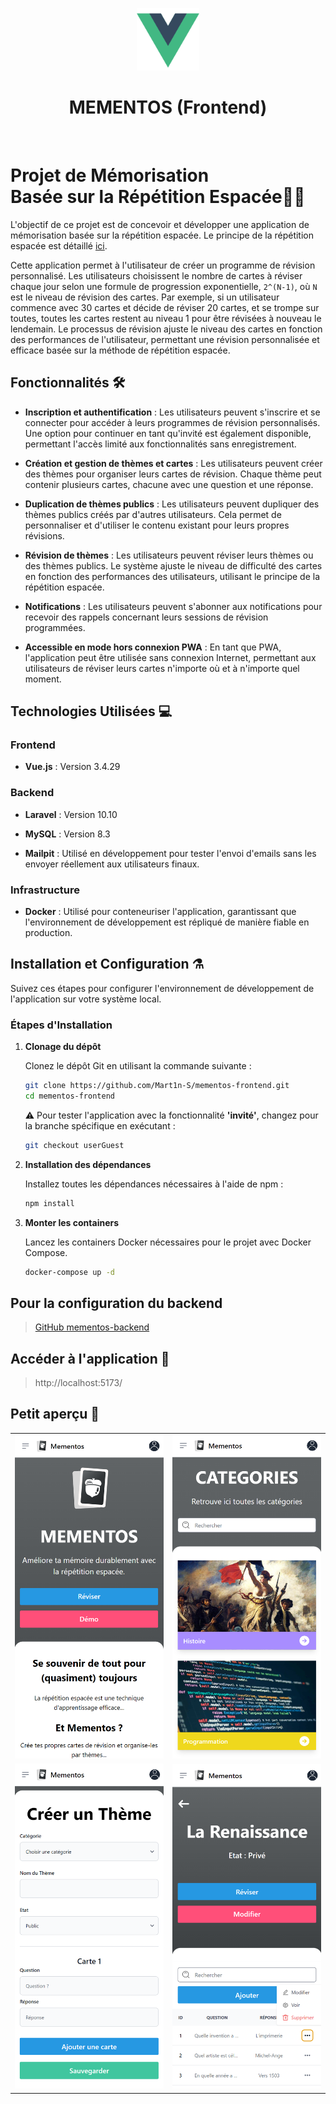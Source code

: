 <p align="center"><a href="https://laravel.com" target="_blank"><img src=".github/images/vuejs-icon.svg" width="100" alt="Laravel Logo"></a></p>

<h1 align="center">MEMENTOS (Frontend)</h1><br>

# Projet de Mémorisation </br> Basée sur la Répétition Espacée🧙‍♂️

L'objectif de ce projet est de concevoir et développer une application de mémorisation basée sur la répétition espacée. Le principe de la répétition espacée est détaillé [ici](https://ncase.me/remember/fr.html).

Cette application permet à l'utilisateur de créer un programme de révision personnalisé. Les utilisateurs choisissent le nombre de cartes à réviser chaque jour selon une formule de progression exponentielle, `2^(N-1)`, où `N` est le niveau de révision des cartes. Par exemple, si un utilisateur commence avec 30 cartes et décide de réviser 20 cartes, et se trompe sur toutes, toutes les cartes restent au niveau 1 pour être révisées à nouveau le lendemain. Le processus de révision ajuste le niveau des cartes en fonction des performances de l'utilisateur, permettant une révision personnalisée et efficace basée sur la méthode de répétition espacée.

## Fonctionnalités 🛠️

- **Inscription et authentification** : Les utilisateurs peuvent s'inscrire et se connecter pour accéder à leurs programmes de révision personnalisés. Une option pour continuer en tant qu'invité est également disponible, permettant l'accès limité aux fonctionnalités sans enregistrement.

- **Création et gestion de thèmes et cartes** : Les utilisateurs peuvent créer des thèmes pour organiser leurs cartes de révision. Chaque thème peut contenir plusieurs cartes, chacune avec une question et une réponse.

- **Duplication de thèmes publics** : Les utilisateurs peuvent dupliquer des thèmes publics créés par d'autres utilisateurs. Cela permet de personnaliser et d'utiliser le contenu existant pour leurs propres révisions.

- **Révision de thèmes** : Les utilisateurs peuvent réviser leurs thèmes ou des thèmes publics. Le système ajuste le niveau de difficulté des cartes en fonction des performances des utilisateurs, utilisant le principe de la répétition espacée.

- **Notifications** : Les utilisateurs peuvent s'abonner aux notifications pour recevoir des rappels concernant leurs sessions de révision programmées.

- **Accessible en mode hors connexion PWA** : En tant que PWA, l'application peut être utilisée sans connexion Internet, permettant aux utilisateurs de réviser leurs cartes n'importe où et à n'importe quel moment.

## Technologies Utilisées 💻

### Frontend

- **Vue.js** : Version 3.4.29

### Backend

- **Laravel** : Version 10.10

- **MySQL** : Version 8.3

- **Mailpit** : Utilisé en développement pour tester l'envoi d'emails sans les envoyer réellement aux utilisateurs finaux.

### Infrastructure

- **Docker** : Utilisé pour conteneuriser l'application, garantissant que l'environnement de développement est répliqué de manière fiable en production.

## Installation et Configuration ⚗️

Suivez ces étapes pour configurer l'environnement de développement de l'application sur votre système local.

### Étapes d'Installation

1. **Clonage du dépôt**

   Clonez le dépôt Git en utilisant la commande suivante :

   ```bash
   git clone https://github.com/Mart1n-S/mementos-frontend.git
   cd mementos-frontend
   ```

   ⚠️ Pour tester l'application avec la fonctionnalité <strong>'invité'</strong>, changez pour la branche spécifique en exécutant :

   ```bash
   git checkout userGuest
   ```

2. **Installation des dépendances**

   Installez toutes les dépendances nécessaires à l'aide de npm :

   ```bash
   npm install
   ```

3. **Monter les containers**

   Lancez les containers Docker nécessaires pour le projet avec Docker Compose.

   ```bash
   docker-compose up -d
   ```

## Pour la configuration du backend

> [GitHub mementos-backend](https://github.com/Mart1n-S/mementos-backend)

## Accéder à l'application 🧪

> http://localhost:5173/

## Petit aperçu 👀

<table>
  <tr>
    <td><img src=".github/images/view1.png" width="250" alt="vue site"/></td>
    <td><img src=".github/images/view2.png" width="250" alt="vue site 2"/></td>
  </tr>
  <tr>
    <td><img src=".github/images/view3.png" width="250" alt="vue site 3"/></td>
    <td><img src=".github/images/view4.png" width="250" alt="vue site 4"/></td>
  </tr>
</table>
